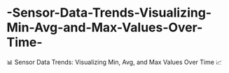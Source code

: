 # -Sensor-Data-Trends-Visualizing-Min-Avg-and-Max-Values-Over-Time-
📊 Sensor Data Trends: Visualizing Min, Avg, and Max Values Over Time 📈
